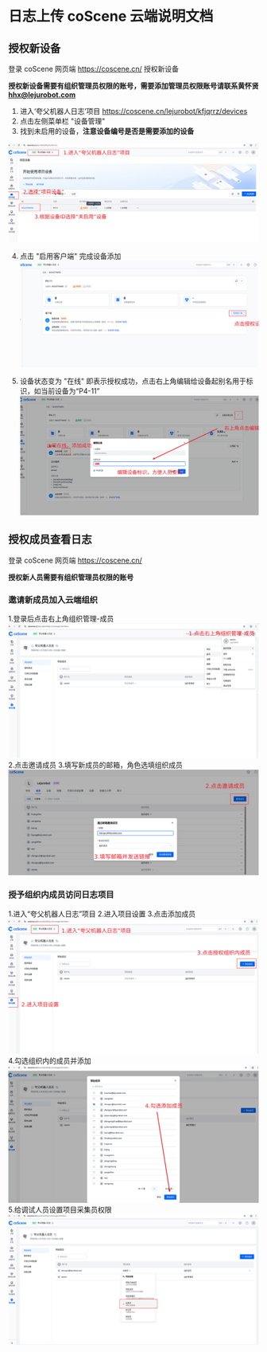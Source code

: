 
# 日志上传 coScene 云端说明文档

## 授权新设备

登录 coScene 网页端 https://coscene.cn/ 授权新设备

**授权新设备需要有组织管理员权限的账号，需要添加管理员权限账号请联系黄怀贤 hhx@lejurobot.com**

1. 进入‘夸父机器人日志’项目 https://coscene.cn/lejurobot/kfjqrrz/devices
2. 点击左侧菜单栏 "设备管理"
3. 找到未启用的设备，**注意设备编号是否是需要添加的设备**

![授权新设备1](img/enable_device.png)

4. 点击 "启用客户端" 完成设备添加
![授权新设备2](img/enable_device2.png)

5. 设备状态变为 "在线" 即表示授权成功，点击右上角编辑给设备起别名用于标识，如当前设备为“P4-11”
![授权新设备3](img/enable_device3.png)

## 授权成员查看日志

登录 coScene 网页端 https://coscene.cn/ 

**授权新人员需要有组织管理员权限的账号**

### 邀请新成员加入云端组织

1.登录后点击右上角组织管理-成员
![添加成员1](img/enable_developer.png)
2.点击邀请成员
3.填写新成员的邮箱，角色选填组织成员
![添加成员2](img/enable_developer2.png)

### 授予组织内成员访问日志项目

1.进入“夸父机器人日志”项目
2.进入项目设置
3.点击添加成员
![添加成员3](img/enable_developer3.png)
4.勾选组织内的成员并添加
![添加成员3](img/enable_developer4.png)
5.给调试人员设置项目采集员权限
![添加成员3](img/enable_developer5.png)

